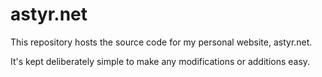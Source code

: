 # astyr.net
This repository hosts the source code for my personal website, astyr.net.

It's kept deliberately simple to make any modifications or additions easy.
